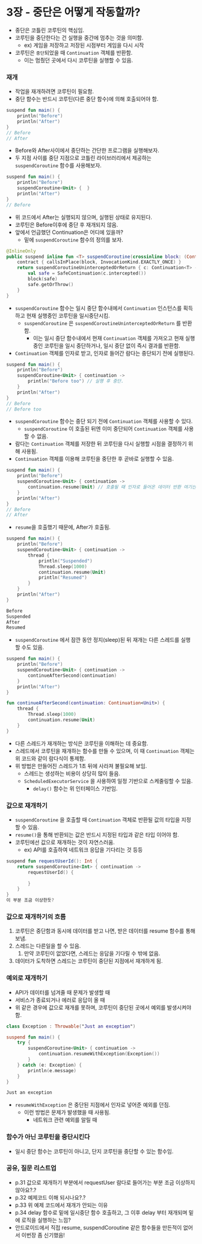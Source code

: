 # 3장 - 중단은 어떻게 작동할까?

- 중단은 코틀린 코루틴의 핵심임.
- 코루틴을 중단한다는 건 실행을 중간에 멈추는 것을 의미함.
    - ex) 게임을 저장하고 저장된 시점부터 게임을 다시 시작
- 코루틴은 `중단`되었을 때 `Continuation` 객체를 반환함.
    - 이는 멈췄던 곳에서 다시 코루틴을 실행할 수 있음.

### 재개

- 작업을 재개하려면 코루틴이 필요함.
- 중단 함수는 반드시 코루틴(다른 중단 함수)에 의해 호출되어야 함.

```kotlin
suspend fun main() {
    println("Before")
    println("After")
}
// Before
// After
```

- Before와 After사이에서 중단하는 간단한 프로그램을 실행해보자.
- 두 지점 사이를 중단 지점으로 코틀린 라이브러리에서 제공하는 `suspendCoroutine` 함수를 사용해보자.

```kotlin
suspend fun main() {
    println("Before")
    suspendCoroutine<Unit> {  }
    println("After")
}
// Before
```

- 위 코드에서 After는 실행되지 않으며, 실행된 상태로 유지된다.
- 코루틴은 Before이후에 중단 후 재개되지 않음.
- 앞에서 언급했던 Continuation은 어디에 있을까?
    - 밑에 `suspendCoroutine` 함수의 정의를 보자.

```kotlin
@InlineOnly
public suspend inline fun <T> suspendCoroutine(crossinline block: (Continuation<T>) -> Unit): T {
    contract { callsInPlace(block, InvocationKind.EXACTLY_ONCE) }
    return suspendCoroutineUninterceptedOrReturn { c: Continuation<T> ->
        val safe = SafeContinuation(c.intercepted())
        block(safe)
        safe.getOrThrow()
    }
}
```

- `suspendCoroutine` 함수는 일시 중단 함수내에서 `Continuation` 인스턴스를 획득하고 현재 실행중인 코루틴을 일시중단시킴.
    - `suspendCoroutine` 은 `suspendCoroutineUninterceptedOrReturn` 를 반환함.
        - 이는 일시 중단 함수내에서 현재 `Continuation` 객체를 가져오고 현재 실행 중인 코루틴을 일시 중단하거나, 일시 중단 없이 즉시 결과를 반환함.
- `Continuation` 객체를 인자로 받고, 인자로 들어간 람다는 중단되기 전에 실행된다.

```kotlin
suspend fun main() {
    println("Before")
    suspendCoroutine<Unit> { continuation ->
        println("Before too") // 실행 후 중단.
    }
    println("After")
}
// Before
// Before too
```

- `suspendCoroutine` 함수는 중단 되기 전에 `Continuation` 객체를 사용할 수 있다.
    - `suspendCoroutine` 이 호출된 뒤엔 이미 중단되어  `Continuation` 객체를 사용할 수 없음.
- 람다는 `Continuation` 객체를 저장한 뒤 코루틴을 다시 실행할 시점을 결정하기 위해 사용됨.
- `Continuation` 객체를 이용해 코루틴을 중단한 후 곧바로 실행할 수 있음.

```kotlin
suspend fun main() {
    println("Before")
    suspendCoroutine<Unit> { continuation ->
        continuation.resume(Unit) // 호출될 때 인자로 들어온 데이터 반환 여기선 Unit
    }
    println("After")
}
// Before
// After
```

- `resume`을 호출했기 때문에, After가 호출됨.

```kotlin
suspend fun main() {
    println("Before")
    suspendCoroutine<Unit> { continuation ->
        thread {
            println("Suspended")
            Thread.sleep(1000)
            continuation.resume(Unit)
            println("Resumed")
        }
    }
    println("After")
}

Before
Suspended
After
Resumed
```

- `suspendCoroutine` 에서 잠깐 동안 정지(sleep)된 뒤 재개는 다른 스레드를 실행 할 수도 있음.

```kotlin
suspend fun main() {
    println("Before")
    suspendCoroutine<Unit> { continuation ->
        continueAfterSecond(continuation)
    }
    println("After")
}

fun continueAfterSecond(continuation: Continuation<Unit>) {
    thread {
        Thread.sleep(1000)
        continuation.resume(Unit)
    }
}
```

- 다른 스레드가 재개하는 방식은 코루틴을 이해하는 데 중요함.
- 스레드에서 코루틴을 재개하는 함수를 만들 수 있으며, 이 때 `Continuation` 객체는 위 코드와 같이 람다식이 통제함.
- 위 방법은 만들어진 스레드가 1초 뒤에 사라져 불필요해 보임.
    - 스레드는 생성하는 비용이 상당히 많이 들음.
    - `ScheduledExecutorService` 을 사용하여 일정 기반으로 스케줄링할 수 있음.
        - `delay()` 함수는 위 인터페이스 기반임.

### 값으로 재개하기

- `suspendCoroutine` 을 호출할 때 `Continuation` 객체로 반환될 값의 타입을 지정할 수 있음.
- `resume()`을 통해 반환되는 값은 반드시 지정된 타입과 같은 타입 이어야 함.
- 코루틴에선 값으로 재개하는 것이 자연스러움.
    - ex) API를 호출하여 네트워크 응답을 기다리는 것 등등

```kotlin
suspend fun requestUserId(): Int {
    return suspendCoroutine<Int> { continuation ->
        requestUserId() {
            
        }
    }
}
이 부분 조금 이상한듯?
```

### 값으로 재개하기의 흐름

1. 코루틴은 중단함과 동시에 데이터를 받고 나면, 받은 데이터를 resume 함수를 통해 보냄.
2. 스레드는 다른일을 할 수 있음. 
    1. 만약 코루틴이 없었다면, 스레드는 응답을 기다릴 수 밖에 없음.
3. 데이터가 도착하면 스레드는 코루틴이 중단된 지점에서 재개하게 됨.

### 예외로 재개하기

- API가 데이터를 넘겨줄 때 문제가 발생할 때
- 서비스가 종료되거나 에러로 응답이 올 때
- 위 같은 경우에 값으로 재개를 못하며, 코루틴이 중단된 곳에서 예외를 발생시켜야 함.

```kotlin
class Exception : Throwable("Just an exception")

suspend fun main() {
    try {
        suspendCoroutine<Unit> { continuation -> 
            continuation.resumeWithException(Exception())
        }
    } catch (e: Exception) {
        println(e.message)
    }
}

Just an exception
```

- `resumeWithException` 은 중단된 지점에서 인자로 넣어준 예외를 던짐.
    - 이런 방법은 문제가 발생했을 때 사용됨.
        - 네트워크 관련 예외를 알릴 때

### 함수가 아닌 코루틴을 중단시킨다

- 일시 중단 함수는 코루틴이 아니고, 단지 코루틴을 중단할 수 있는 함수임.

### 공유, 질문 리스트업

- p.31 값으로 재개하기 부분에서 requestUser 람다로 들어가는 부분 조금 이상하지 않아요?.?
- p.32 예제코드 이해 되시나요?.?
- p.33 위 예제 코드에서 재개가 안되는 이유
- p.34 delay 함수로 밑에 일시중단 함수 호출하고, 그 이후 delay 부터 재개되며 밑에 로직을 실행하는 느낌?
- 안드로이드에서 직접 resume, suspendCoroutine 같은 함수들을 만든적이 없어서 이번장 좀 신기했음!
